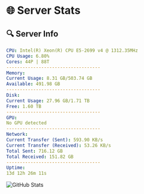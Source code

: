 # 🌐 Server Stats
## 🔍 Server Info
```yaml
CPU: Intel(R) Xeon(R) CPU E5-2699 v4 @ 1312.35MHz
CPU Usage: 6.80%
Cores: 44P | 88T
-----------------------------------
Memory:
Current Usage: 8.31 GB/503.74 GB
Available: 491.98 GB
-----------------------------------
Disk:
Current Usage: 27.96 GB/1.71 TB
Free: 1.60 TB
-----------------------------------
GPU:
No GPU detected
-----------------------------------
Network:
Current Transfer (Sent): 593.90 KB/s
Current Transfer (Received): 53.26 KB/s
Total Sent: 716.12 GB
Total Received: 151.82 GB
-----------------------------------
Uptime:
13d 12h 26m 11s
```
![GitHub Stats](https://img.shields.io/badge/Updated-2025-05-03_05:34:59-blue)